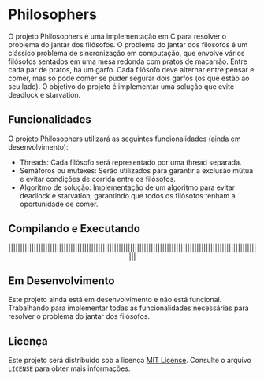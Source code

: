 # Philosophers

O projeto Philosophers é uma implementação em C para resolver o problema do jantar dos filósofos. O problema do jantar dos filósofos é um clássico problema de sincronização em computação, que envolve vários filósofos sentados em uma mesa redonda com pratos de macarrão. Entre cada par de pratos, há um garfo. Cada filósofo deve alternar entre pensar e comer, mas só pode comer se puder segurar dois garfos (os que estão ao seu lado). O objetivo do projeto é implementar uma solução que evite deadlock e starvation.

## Funcionalidades

O projeto Philosophers utilizará as seguintes funcionalidades (ainda em desenvolvimento):

- Threads: Cada filósofo será representado por uma thread separada.
- Semáforos ou mutexes: Serão utilizados para garantir a exclusão mútua e evitar condições de corrida entre os filósofos.
- Algoritmo de solução: Implementação de um algoritmo para evitar deadlock e starvation, garantindo que todos os filósofos tenham a oportunidade de comer.

## Compilando e Executando


<p align = center>|||||||||||||||||||||||||||||||||||||||||||||||||||||||||||||||||||||||||||||||||||||||||||||||||||||||||||||||</p>


## Em Desenvolvimento

Este projeto ainda está em desenvolvimento e não está funcional. Trabalhando para implementar todas as funcionalidades necessárias para resolver o problema do jantar dos filósofos. 

## Licença

Este projeto será distribuído sob a licença [MIT License](https://opensource.org/licenses/MIT). Consulte o arquivo `LICENSE` para obter mais informações.
